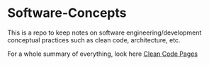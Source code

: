 # Software-Concepts
This is a repo to keep notes on software engineering/development conceptual practices such as clean code, architecture, etc.

For a whole summary of everything, look here [Clean Code Pages](https://github.com/academind/clean-code-course-code/blob/general-resources/Clean%20Code%20Summary.pdf)